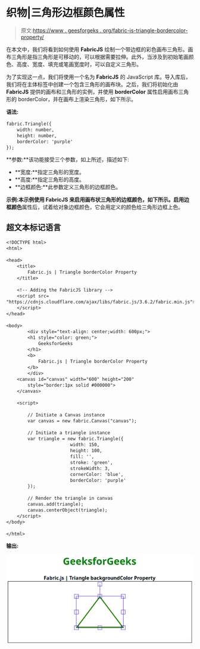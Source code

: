 # 织物|三角形边框颜色属性

> 原文:[https://www . geesforgeks . org/fabric-js-triangle-bordercolor-property/](https://www.geeksforgeeks.org/fabric-js-triangle-bordercolor-property/)

在本文中，我们将看到如何使用 **FabricJS** 绘制一个带边框的彩色画布三角形。画布三角形是指三角形是可移动的，可以根据需要拉伸。此外，当涉及到初始笔画颜色、高度、宽度、填充或笔画宽度时，可以自定义三角形。

为了实现这一点，我们将使用一个名为 **FabricJS** 的 JavaScript 库。导入库后，我们将在主体标签中创建一个包含三角形的画布块。之后，我们将初始化由 **FabricJS** 提供的画布和三角形的实例，并使用 **borderColor** 属性启用画布三角形的 borderColor，并在画布上渲染三角形，如下所示。

**语法:**

```
fabric.Triangle({
    width: number,
    height: number,
    borderColor: 'purple'
});
```

**参数:**该功能接受三个参数，如上所述，描述如下:

*   **宽度:**指定三角形的宽度。
*   **高度:**指定三角形的高度。
*   **边框颜色:**此参数定义三角形的边框颜色。

**示例:**本示例使用 **FabricJS** 来启用画布状三角形的边框颜色，如下所示。启用**边框颜色**属性后，试着给对象边框颜色，它会用定义的颜色给三角形边框上色。

## 超文本标记语言

```
<!DOCTYPE html>
<html>

<head>
    <title>
        Fabric.js | Triangle borderColor Property
    </title>

    <!-- Adding the FabricJS library -->
    <script src=
"https://cdnjs.cloudflare.com/ajax/libs/fabric.js/3.6.2/fabric.min.js">
    </script>
</head>

<body>
        <div style="text-align: center;width: 600px;">
        <h1 style="color: green;">
            GeeksforGeeks
        </h1>
        <b>
            Fabric.js | Triangle borderColor Property
        </b>
        </div>
    <canvas id="canvas" width="600" height="200"
        style="border:1px solid #000000">
    </canvas>

    <script>

        // Initiate a Canvas instance
        var canvas = new fabric.Canvas("canvas");

        // Initiate a triangle instance
        var triangle = new fabric.Triangle({
                        width: 150,
                        height: 100,
                        fill: '',
                        stroke: 'green',
                        strokeWidth: 3,
                        cornerColor: 'blue',
                        borderColor: 'purple'
        });

        // Render the triangle in canvas
        canvas.add(triangle);
        canvas.centerObject(triangle);
    </script>
</body>

</html>                   
```

**输出:**

![](img/d4edb3dc5a0e766dfc18e67d5098345b.png)